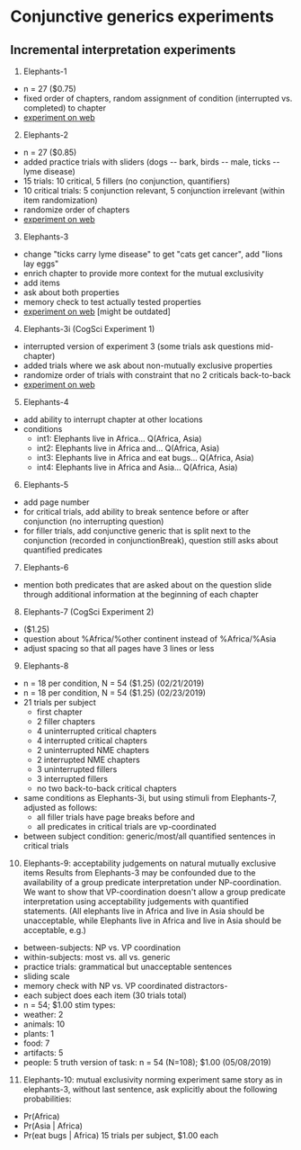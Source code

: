 # Conjunctive generics experiments

## Incremental interpretation experiments

1. Elephants-1
- n = 27 ($0.75)
- fixed order of chapters, random assignment of condition (interrupted vs. completed) to chapter
- [experiment on web](http://www.mit.edu/~tessler/projects/elephants/experiments/elephants-1.html)

2. Elephants-2
- n = 27 ($0.85)
- added practice trials with sliders (dogs -- bark, birds -- male, ticks -- lyme disease)
- 15 trials: 10 critical, 5 fillers (no conjunction, quantifiers)
- 10 critical trials: 5 conjunction relevant, 5 conjunction irrelevant (within item randomization)
- randomize order of chapters
- [experiment on web](http://www.mit.edu/~tessler/projects/elephants/experiments/elephants-2.html)

3. Elephants-3
- change "ticks carry lyme disease" to get "cats get cancer", add "lions lay eggs"
- enrich chapter to provide more context for the mutual exclusivity
- add items
- ask about both properties
- memory check to test actually tested properties
- [experiment on web](http://www.mit.edu/~tessler/projects/elephants/experiments/elephants-3.html) [might be outdated]

4. Elephants-3i (CogSci Experiment 1)
- interrupted version of experiment 3 (some trials ask questions mid-chapter)
- added trials where we ask about non-mutually exclusive properties
- randomize order of trials with constraint that no 2 criticals back-to-back
- [experiment on web](http://www.mit.edu/~tessler/projects/elephants/experiments/elephants-3.html)

5. Elephants-4
- add ability to interrupt chapter at other locations
- conditions
  - int1: Elephants live in Africa... Q(Africa, Asia)
  - int2: Elephants live in Africa and... Q(Africa, Asia)
  - int3: Elephants live in Africa and eat bugs... Q(Africa, Asia)
  - int4: Elephants live in Africa and Asia... Q(Africa, Asia)

6. Elephants-5
- add page number
- for critical trials, add ability to break sentence before or after conjunction (no interrupting question)
- for filler trials, add conjunctive generic that is split next to the conjunction (recorded in conjunctionBreak), question still asks about quantified predicates

7. Elephants-6
- mention both predicates that are asked about on the question slide through additional information at the beginning of each chapter

8. Elephants-7 (CogSci Experiment 2)
- ($1.25)
- question about %Africa/%other continent instead of %Africa/%Asia
- adjust spacing so that all pages have 3 lines or less

9. Elephants-8
- n = 18 per condition, N = 54 ($1.25) (02/21/2019)
- n = 18 per condition, N = 54 ($1.25) (02/23/2019)
- 21 trials per subject
  - first chapter
  - 2 filler chapters
  - 4 uninterrupted critical chapters
  - 4 interrupted critical chapters
  - 2 uninterrupted NME chapters
  - 2 interrupted NME chapters
  - 3 uninterrupted fillers
  - 3 interrupted fillers
  - no two back-to-back critical chapters
- same conditions as Elephants-3i, but using stimuli from Elephants-7, adjusted as follows:
  - all filler trials have page breaks before and
  - all predicates in critical trials are vp-coordinated
- between subject condition: generic/most/all quantified sentences in critical trials

10. Elephants-9: acceptability judgements on natural mutually exclusive items
Results from Elephants-3 may be confounded due to the availability of a group predicate interpretation under NP-coordination. We want to show that VP-coordination doesn't allow a group predicate interpretation using acceptability judgements with quantified statements. (All elephants live in Africa and live in Asia should be unacceptable, while Elephants live in Africa and live in Asia should be acceptable, e.g.)
- between-subjects: NP vs. VP coordination
- within-subjects: most vs. all vs. generic
- practice trials: grammatical but unacceptable sentences
- sliding scale
- memory check with NP vs. VP coordinated distractors-
- each subject does each item (30 trials total)
- n = 54; $1.00
stim types:
- weather: 2
- animals: 10
- plants: 1
- food: 7
- artifacts: 5
- people: 5
truth version of task: n = 54 (N=108); $1.00 (05/08/2019)

11. Elephants-10: mutual exclusivity norming experiment
same story as in elephants-3, without last sentence, ask explicitly about the following probabilities:
- Pr(Africa)
- Pr(Asia | Africa)
- Pr(eat bugs | Africa)
15 trials per subject, $1.00 each